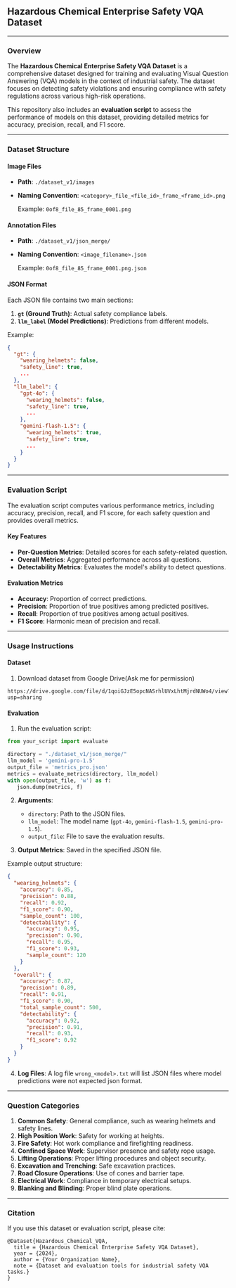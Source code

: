 ## Hazardous Chemical Enterprise Safety VQA Dataset

---

### Overview

The **Hazardous Chemical Enterprise Safety VQA Dataset** is a comprehensive dataset designed for training and evaluating Visual Question Answering (VQA) models in the context of industrial safety. The dataset focuses on detecting safety violations and ensuring compliance with safety regulations across various high-risk operations.

This repository also includes an **evaluation script** to assess the performance of models on this dataset, providing detailed metrics for accuracy, precision, recall, and F1 score.

---

### Dataset Structure

#### Image Files

- **Path**: `./dataset_v1/images`
- **Naming Convention**: `<category>_file_<file_id>_frame_<frame_id>.png`

  Example: `0of8_file_85_frame_0001.png`

#### Annotation Files

- **Path**: `./dataset_v1/json_merge/`
- **Naming Convention**: `<image_filename>.json`

  Example: `0of8_file_85_frame_0001.png.json`

#### JSON Format

Each JSON file contains two main sections:

1. **`gt` (Ground Truth)**: Actual safety compliance labels.
2. **`llm_label` (Model Predictions)**: Predictions from different models.

Example:

```json
{
  "gt": {
    "wearing_helmets": false,
    "safety_line": true,
    ...
  },
  "llm_label": {
    "gpt-4o": {
      "wearing_helmets": false,
      "safety_line": true,
      ...
    },
    "gemini-flash-1.5": {
      "wearing_helmets": true,
      "safety_line": true,
      ...
    }
  }
}
```

---

### Evaluation Script

The evaluation script computes various performance metrics, including accuracy, precision, recall, and F1 score, for each safety question and provides overall metrics.

#### Key Features

- **Per-Question Metrics**: Detailed scores for each safety-related question.
- **Overall Metrics**: Aggregated performance across all questions.
- **Detectability Metrics**: Evaluates the model's ability to detect questions.

#### Evaluation Metrics

- **Accuracy**: Proportion of correct predictions.
- **Precision**: Proportion of true positives among predicted positives.
- **Recall**: Proportion of true positives among actual positives.
- **F1 Score**: Harmonic mean of precision and recall.

---

### Usage Instructions

#### Dataset

1. Download dataset from Google Drive(Ask me for permission)
```
https://drive.google.com/file/d/1qoiGJzE5opcNASrhlUVxLhtMjrdNUWo4/view?usp=sharing
```
#### Evaluation

1. Run the evaluation script:

```python
from your_script import evaluate

directory = "./dataset_v1/json_merge/"
llm_model = 'gemini-pro-1.5'
output_file = 'metrics_pro.json'
metrics = evaluate_metrics(directory, llm_model)
with open(output_file, 'w') as f:
   json.dump(metrics, f)
```

2. **Arguments**:
   - `directory`: Path to the JSON files.
   - `llm_model`: The model name (`gpt-4o`, `gemini-flash-1.5`, `gemini-pro-1.5`).
   - `output_file`: File to save the evaluation results.

3. **Output Metrics**: Saved in the specified JSON file.

Example output structure:

```json
{
  "wearing_helmets": {
    "accuracy": 0.85,
    "precision": 0.88,
    "recall": 0.92,
    "f1_score": 0.90,
    "sample_count": 100,
    "detectability": {
      "accuracy": 0.95,
      "precision": 0.90,
      "recall": 0.95,
      "f1_score": 0.93,
      "sample_count": 120
    }
  },
  "overall": {
    "accuracy": 0.87,
    "precision": 0.89,
    "recall": 0.91,
    "f1_score": 0.90,
    "total_sample_count": 500,
    "detectability": {
      "accuracy": 0.92,
      "precision": 0.91,
      "recall": 0.93,
      "f1_score": 0.92
    }
  }
}
```

4. **Log Files**: A log file `wrong_<model>.txt` will list JSON files where model predictions were not expected json format.

---

### Question Categories

1. **Common Safety**: General compliance, such as wearing helmets and safety lines.
2. **High Position Work**: Safety for working at heights.
3. **Fire Safety**: Hot work compliance and firefighting readiness.
4. **Confined Space Work**: Supervisor presence and safety rope usage.
5. **Lifting Operations**: Proper lifting procedures and object security.
6. **Excavation and Trenching**: Safe excavation practices.
7. **Road Closure Operations**: Use of cones and barrier tape.
8. **Electrical Work**: Compliance in temporary electrical setups.
9. **Blanking and Blinding**: Proper blind plate operations.

---

### Citation

If you use this dataset or evaluation script, please cite:

```
@Dataset{Hazardous_Chemical_VQA,
  title = {Hazardous Chemical Enterprise Safety VQA Dataset},
  year = {2024},
  author = {Your Organization Name},
  note = {Dataset and evaluation tools for industrial safety VQA tasks.}
}
```
